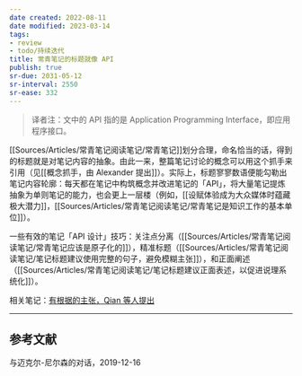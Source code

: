 ```yaml
---
date created: 2022-08-11
date modified: 2023-03-14
tags:
- review
- todo/持续迭代
title: 常青笔记的标题就像 API
publish: true
sr-due: 2031-05-12
sr-interval: 2550
sr-ease: 332
---
```



> 译者注：文中的 API 指的是 Application Programming Interface，即应用程序接口。

[[Sources/Articles/常青笔记阅读笔记/常青笔记]]划分合理，命名恰当的话，得到的标题就是对笔记内容的抽象。由此一来，整篇笔记讨论的概念可以用这个抓手来引用（见[[概念抓手，由 Alexander 提出]]）。实际上，标题寥寥数语便能勾勒出笔记内容轮廓：每天都在笔记中构筑概念并改进笔记的「API」，将大量笔记提炼抽象为单则笔记的能力，也会更上一层楼（例如，[[设赋体验成为大众媒体时蕴藏极大潜力]]，[[Sources/Articles/常青笔记阅读笔记/常青笔记是知识工作的基本单位]]）。

一些有效的笔记「API 设计」技巧：关注点分离（[[Sources/Articles/常青笔记阅读笔记/常青笔记应该是原子化的]]），精准标题（[[Sources/Articles/常青笔记阅读笔记/笔记标题建议使用完整的句子，避免模糊主张]]），和正面阐述（[[Sources/Articles/常青笔记阅读笔记/笔记标题建议正面表述，以促进说理系统化]]）。

相关笔记：[有根据的主张，Qian 等人提出](https://notes.andymatuschak.org/z8D1DJ4663xTUx2P3ztA8hM5FsmtbYmgRfPnC)

___

## 参考文献

与迈克尔-尼尔森的对话，2019-12-16